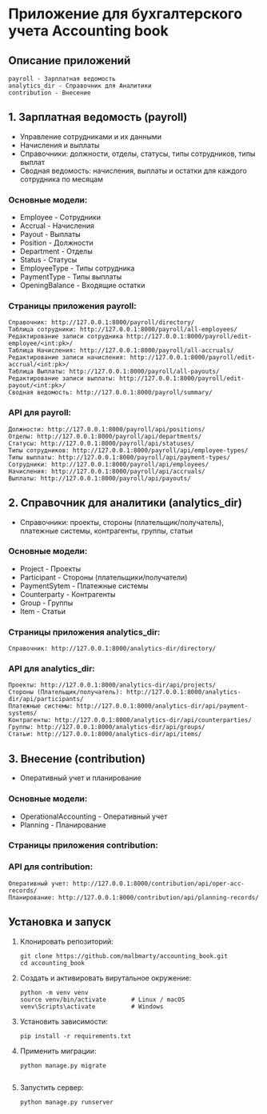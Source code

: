 # Приложение для бухгалтерского учета Accounting book

## Описание приложений
    payroll - Зарплатная ведомость
    analytics_dir - Справочник для Аналитики
    contribution - Внесение

## 1. Зарплатная ведомость (payroll)
- Управление сотрудниками и их данными
- Начисления и выплаты 
- Справочники: должности, отделы, статусы, типы сотрудников, типы выплат
- Сводная ведомость: начисления, выплаты и остатки для каждого сотрудника по месяцам
### Основные модели:
* Employee - Сотрудники
* Accrual - Начисления
* Payout - Выплаты
* Position - Должности
* Department - Отделы
* Status - Статусы
* EmployeeType - Типы сотрудника
* PaymentType - Типы выплаты
* OpeningBalance - Входящие остатки

### Страницы приложения payroll:
    Справочник: http://127.0.0.1:8000/payroll/directory/
    Таблица сотрудники: http://127.0.0.1:8000/payroll/all-employees/
    Редактирование записи сотрудника http://127.0.0.1:8000/payroll/edit-employee/<int:pk>/
    Таблица Начисления: http://127.0.0.1:8000/payroll/all-accruals/
    Редактирование записи начисления: http://127.0.0.1:8000/payroll/edit-accrual/<int:pk>/
    Таблица Выплаты: http://127.0.0.1:8000/payroll/all-payouts/
    Редактирование записи выплаты: http://127.0.0.1:8000/payroll/edit-payout/<int:pk>/
    Сводная ведомость: http://127.0.0.1:8000/payroll/summary/

### API для payroll:
    Должности: http://127.0.0.1:8000/payroll/api/positions/
    Отделы: http://127.0.0.1:8000/payroll/api/departments/
    Статусы: http://127.0.0.1:8000/payroll/api/statuses/
    Типы сотрудников: http://127.0.0.1:8000/payroll/api/employee-types/
    Типы выплаты: http://127.0.0.1:8000/payroll/api/payment-types/
    Сотрудники: http://127.0.0.1:8000/payroll/api/employees/
    Начисления: http://127.0.0.1:8000/payroll/api/accruals/
    Выплаты: http://127.0.0.1:8000/payroll/api/payouts/

## 2. Справочник для аналитики (analytics_dir)
- Справочники: проекты, стороны (плательщик/получатель), платежные системы, контрагенты, группы, статьи

### Основные модели:
* Project - Проекты
* Participant - Стороны (плательщики/получатели)
* PaymentSytem - Платежные системы
* Counterparty - Контрагенты
* Group - Группы
* Item - Статьи

### Страницы приложения analytics_dir:
    Справочник: http://127.0.0.1:8000/analytics-dir/directory/

### API для analytics_dir:
    Проекты: http://127.0.0.1:8000/analytics-dir/api/projects/
    Стороны (Плательщик/получатель): http://127.0.0.1:8000/analytics-dir/api/participants/
    Платежные системы: http://127.0.0.1:8000/analytics-dir/api/payment-systems/
    Контрагенты: http://127.0.0.1:8000/analytics-dir/api/counterparties/
    Группы: http://127.0.0.1:8000/analytics-dir/api/groups/
    Статьи: http://127.0.0.1:8000/analytics-dir/api/items/

## 3. Внесение (contribution)
- Оперативный учет и планирование 

### Основные модели:
* OperationalAccounting - Оперативный учет
* Planning - Планирование

### Страницы приложения contribution:
  

### API для contribution:
    Оперативный учет: http://127.0.0.1:8000/contribution/api/oper-acc-records/
    Планирование: http://127.0.0.1:8000/contribution/api/planning-records/
    
## Установка и запуск
1. Клонировать репозиторий:
   ```
   git clone https://github.com/malbmarty/accounting_book.git
   cd accounting_book

2. Создать и активировать вирутальное окружение:
    ```
    python -m venv venv
    source venv/bin/activate       # Linux / macOS
    venv\Scripts\activate          # Windows

3. Установить зависимости:
    ```
    pip install -r requirements.txt
4. Применить миграции:
    ```
    python manage.py migrate
  
5. Запустить сервер:
    ```
    python manage.py runserver
    ```